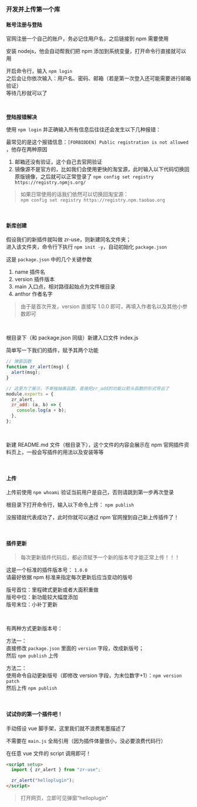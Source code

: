 ### 开发并上传第一个库

#### 账号注册与登陆

官网注册一个自己的账户，务必记住用户名，之后链接到 npm 需要使用

安装 nodejs，他会自动帮我们把 npm 添加到系统变量，打开命令行直接就可以用

开启命令行，输入 `npm login`  
之后会让你依次输入：用户名、密码、邮箱（若是第一次登入还可能需要进行邮箱验证）  
等待几秒就可以了

<br>

**登陆报错解决**

使用 `npm login` 并正确输入所有信息后往往还会发生以下几种报错：

最常见的是这个报错信息：`[FORBIDDEN] Public registration is not allowed` ，他存在两种原因

1. 邮箱还没有验证，这个自己去官网验证
2. 镜像源不是官方的，比如我们会使用更快的淘宝源，此时输入以下代码切换回原版镜像，之后就可以正常登录了 `npm config set registry https://registry.npmjs.org/`

> 如果日常使用的话我们依然可以切换回淘宝源：  
> `npm config set registry https://registry.npm.taobao.org`

<br>

#### 新库创建

假设我们的新插件就叫做 zr-use，则新建同名文件夹；  
进入该文件夹，命令行下执行 `npm init -y`，自动初始化 `package.json`

这是 `package.json` 中的几个关键参数

1. name 插件名
2. version 插件版本
3. main 入口点，相对路径起始点为文件根目录
4. anthor 作者名字

> 由于是首次开发，version 直接写 1.0.0 即可，再填入作者名以及其他小参数即可

<br>

根目录下（和 package.json 同级）新建入口文件 index.js

简单写一下我们的插件，赋予其两个功能

```js
// 弹窗函数
function zr_alert(msg) {
  alert(msg);
}

// 这里为了展示，不单独抽离函数，直接把zr_add的功能以箭头函数的形式导出了
module.exports = {
  zr_alert,
  zr_add: (a, b) => {
    console.log(a + b);
  },
};
```

<br>

新建 README.md 文件（根目录下），这个文件的内容会展示在 npm 官网插件资料页上，一般会写插件的用法以及安装等等

<br>

#### 上传

上传前使用 `npm whoami` 验证当前用户是自己，否则请跳到第一步再次登录

根目录下打开命令行，输入以下命令上传： `npm publish`

没报错就代表成功了，此时你就可以通过 npm 官网搜到自己新上传插件了！

<br>

#### 插件更新

> 每次更新插件代码后，都必须赋予一个新的版本号才能正常上传！！！

这是一个标准的插件版本号： `1.0.0`  
请最好依据 npm 标准来指定每次更新后应当变动的版号

版号首位：里程碑式更新或者大面积重做  
版号中位：新功能较大幅度添加  
版号末位：小补丁更新

<br>

有两种方式更新版本号：

方法一：  
直接修改 `package.json` 里面的 `version` 字段，改成新版号；  
然后 `npm publish` 上传

方法二：  
使用命令自动更新版号（即修改 version 字段，为末位数字+1）：`npm version patch`  
然后上传 `npm publish`

<br>

#### 试试你的第一个插件吧！

手动搭设 vue 脚手架，这里我们就不浪费笔墨描述了

不需要在 `main.js` 全局引用（因为插件体量很小，没必要浪费代码行）

在任意 vue 文件的 script 调用即可！

```html
<script setup>
  import { zr_alert } from "zr-use";

  zr_alert("helloplugin");
</script>
```

> 打开网页，立即可见弹窗“helloplugin”

<br>
